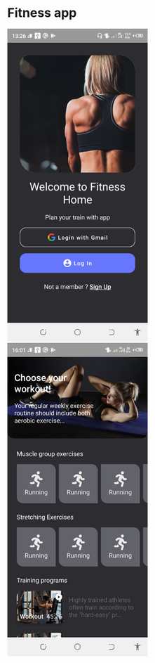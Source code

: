 # Fitness app

<img src="screenshots/welcome.png" width="320" alt="Welcome screen">
<img src="screenshots/home.png" width="320" alt="Home screen">